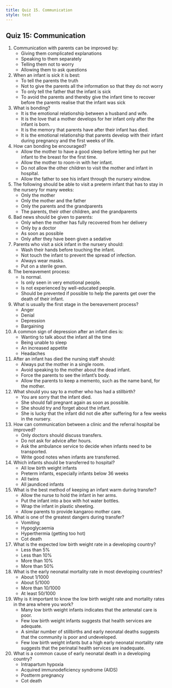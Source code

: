 ```yaml
---
title: Quiz 15. Communication
style: test
---
```


## Quiz 15: Communication

1.	Communication with parents can be improved by:
	-	Giving them complicated explanations
	-	Speaking to them separately
	-	Telling them not to worry
	+	Allowing them to ask questions
2.	When an infant is sick it is best:
	+	To tell the parents the truth
	-	Not to give the parents all the information so that they do not worry
	-	To only tell the father that the infant is sick
	-	To avoid the parents and thereby give the infant time to recover before the parents realise that the infant was sick
3.	What is bonding?
	-	It is the emotional relationship between a husband and wife.
	-	It is the love that a mother develops for her infant only after the infant is born.
	-	It is the memory that parents have after their infant has died.
	+	It is the emotional relationship that parents develop with their infant during pregnancy and the first weeks of life.
4.	How can bonding be encouraged?
	-	Allow the mother to have a good sleep before letting her put her infant to the breast for the first time.
	+	Allow the mother to room-in with her infant.
	-	Do not allow the other children to visit the mother and infant in hospital.
	-	Allow the father to see his infant through the nursery window.
5.	The following should be able to visit a preterm infant that has to stay in the nursery for many weeks:
	-	Only the mother
	-	Only the mother and the father
	-	Only the parents and the grandparents
	+	The parents, their other children, and the grandparents
6.	Bad news should be given to parents:
	-	Only when the mother has fully recovered from her delivery
	-	Only by a doctor
	+	As soon as possible
	-	Only after they have been given a sedative
7.	Parents who visit a sick infant in the nursery should:
	+	Wash their hands before touching the infant.
	-	Not touch the infant to prevent the spread of infection.
	-	Always wear masks.
	-	Put on a sterile gown.
8.	The bereavement process:
	+	Is normal.
	-	Is only seen in very emotional people.
	-	Is not experienced by well-educated people.
	-	Should be prevented if possible to help the parents get over the death of their infant.
9.	What is usually the first stage in the bereavement process?
	-	Anger
	+	Denial
	-	Depression
	-	Bargaining
10.	A common sign of depression after an infant dies is:
	-	Wanting to talk about the infant all the time
	+	Being unable to sleep
	-	An increased appetite
	-	Headaches
11.	After an infant has died the nursing staff should:
	-	Always put the mother in a single room.
	-	Avoid speaking to the mother about the dead infant.
	-	Force the parents to see the infant’s body.
	+	Allow the parents to keep a memento, such as the name band, for the mother.
12.	What should you say to a mother who has had a stillbirth?
	+	You are sorry that the infant died.
	-	She should fall pregnant again as soon as possible.
	-	She should try and forget about the infant.
	-	She is lucky that the infant did not die after suffering for a few weeks in the nursery.
13.	How can communication between a clinic and the referral hospital be improved?
	-	Only doctors should discuss transfers.
	-	Do not ask for advice after hours.
	-	Ask the ambulance service to decide when infants need to be transported.
	+	Write good notes when infants are transferred.
14.	Which infants should be transferred to hospital?
	-	All low birth weight infants
	+	Preterm infants, especially infants below 36 weeks
	-	All twins
	-	All jaundiced infants
15.	What is the best method of keeping an infant warm during transfer?
	-	Allow the nurse to hold the infant in her arms.
	-	Put the infant into a box with hot water bottles.
	-	Wrap the infant in plastic sheeting.
	+	Allow parents to provide kangaroo mother care.
16.	What is one of the greatest dangers during transfer?
	-	Vomiting
	+	Hypoglycaemia
	-	Hyperthermia (getting too hot)
	-	Cot death
17.	What is the expected low birth weight rate in a developing country?
	-	Less than 5%
	-	Less than 10%
	+	More than 10%
	-	More than 50%
18.	What is the early neonatal mortality rate in most developing countries?
	-	About 1/1000
	-	About 5/1000
	+	More than 10/1000
	-	At least 50/1000
19.	Why is it important to know the low birth weight rate and mortality rates in the area where you work?
	-	Many low birth weight infants indicates that the antenatal care is poor.
	-	Few low birth weight infants suggests that health services are adequate.
	-	A similar number of stillbirths and early neonatal deaths suggests that the community is poor and undeveloped.
	+	Few low birth weight infants but a high early neonatal mortality rate suggests that the perinatal health services are inadequate.
20.	What is a common cause of early neonatal death in a developing country?
	+	Intrapartum hypoxia
	-	Acquired immunodeficiency syndrome (AIDS)
	-	Postterm pregnancy
	-	Cot death
